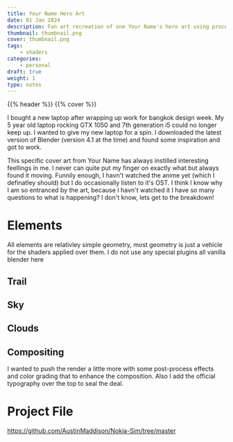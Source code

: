```yaml
---
title: Your Name Hero Art 
date: 01 Jan 2024
description: Fan art recreation of one Your Name's hero art using procedural shaders. I breakdown procedural NPR shaders in Blender 4 to compositing in After Effects.  
thumbnail: thumbnail.png
cover: thumbnail.png
tags:
    - shaders
categories:
    - personal
draft: true
weight: 1
type: notes
---
```


{{% header %}}
{{% cover %}}

<!-- 
<video autoplay loop muted playsinline >
  <source src="thumbnail.webm" type="video/webm">
</video> -->

<!-- <div class="h-5"></div> -->

I bought a new laptop after wrapping up work for bangkok design week. My 5 year old laptop rocking GTX 1050 and 7th generation i5 could no longer keep up. I wanted to give my new laptop for a spin. I downloaded the latest version of Blender (version 4.1 at the time) and found some inspiration and got to work.

This specific cover art from Your Name has always instilled interesting feellings in me. I never can quite put my finger on exactly what but always found it moving. Funnily enough, I havn't watched the anime yet (which I definatley should) but I do occasionally listen to it's OST. I think I know why I am so entranced by the art, because I havn't watched it I have so many questions to what is happening? I don't know, lets get to the breakdown!

# Elements
All elements are relativley simple geometry, most geometry is just a vehicle for the shaders applied over them. I do not use any special plugins all vanilla blender here

## Trail

## Sky

## Clouds

## Compositing
I wanted to push the render a little more with some post-process effects and color grading that to enhance the composition. Also I add the official typography over the top to seal the deal. 

# Project File
https://github.com/AustinMaddison/Nokia-Sim/tree/master


